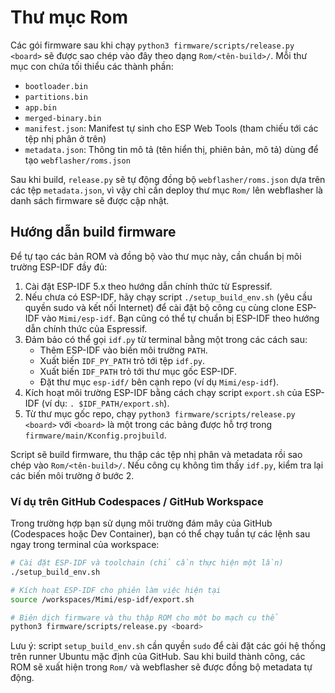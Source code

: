 # Thư mục Rom

Các gói firmware sau khi chạy `python3 firmware/scripts/release.py <board>` sẽ được sao chép vào đây theo dạng `Rom/<tên-build>/`.
Mỗi thư mục con chứa tối thiểu các thành phần:

- `bootloader.bin`
- `partitions.bin`
- `app.bin`
- `merged-binary.bin`
- `manifest.json`: Manifest tự sinh cho ESP Web Tools (tham chiếu tới các tệp nhị phân ở trên)
- `metadata.json`: Thông tin mô tả (tên hiển thị, phiên bản, mô tả) dùng để tạo `webflasher/roms.json`

Sau khi build, `release.py` sẽ tự động đồng bộ `webflasher/roms.json` dựa trên các tệp `metadata.json`, vì vậy chỉ cần deploy thư mục `Rom/` lên webflasher là danh sách firmware sẽ được cập nhật.

## Hướng dẫn build firmware

Để tự tạo các bản ROM và đồng bộ vào thư mục này, cần chuẩn bị môi trường ESP-IDF đầy đủ:

1. Cài đặt ESP-IDF 5.x theo hướng dẫn chính thức từ Espressif.
2. Nếu chưa có ESP-IDF, hãy chạy script `./setup_build_env.sh` (yêu cầu quyền sudo và kết nối Internet) để cài đặt bộ công cụ cùng
   clone ESP-IDF vào `Mimi/esp-idf`. Bạn cũng có thể tự chuẩn bị ESP-IDF theo hướng dẫn chính thức của Espressif.
3. Đảm bảo có thể gọi `idf.py` từ terminal bằng một trong các cách sau:
   - Thêm ESP-IDF vào biến môi trường `PATH`.
   - Xuất biến `IDF_PY_PATH` trỏ tới tệp `idf.py`.
   - Xuất biến `IDF_PATH` trỏ tới thư mục gốc ESP-IDF.
   - Đặt thư mục `esp-idf/` bên cạnh repo (ví dụ `Mimi/esp-idf`).
4. Kích hoạt môi trường ESP-IDF bằng cách chạy script `export.sh` của ESP-IDF (ví dụ: `. $IDF_PATH/export.sh`).
5. Từ thư mục gốc repo, chạy `python3 firmware/scripts/release.py <board>` với `<board>` là một trong các bảng được hỗ trợ trong `firmware/main/Kconfig.projbuild`.

Script sẽ build firmware, thu thập các tệp nhị phân và metadata rồi sao chép vào `Rom/<tên-build>/`. Nếu công cụ không tìm thấy `idf.py`, kiểm tra lại các biến môi trường ở bước 2.

### Ví dụ trên GitHub Codespaces / GitHub Workspace

Trong trường hợp bạn sử dụng môi trường đám mây của GitHub (Codespaces hoặc Dev Container), bạn có thể chạy tuần tự các lệnh sau ngay trong terminal của workspace:

```sh
# Cài đặt ESP-IDF và toolchain (chỉ cần thực hiện một lần)
./setup_build_env.sh

# Kích hoạt ESP-IDF cho phiên làm việc hiện tại
source /workspaces/Mimi/esp-idf/export.sh

# Biên dịch firmware và thu thập ROM cho một bo mạch cụ thể
python3 firmware/scripts/release.py <board>
```

Lưu ý: script `setup_build_env.sh` cần quyền `sudo` để cài đặt các gói hệ thống trên runner Ubuntu mặc định của GitHub. Sau khi build thành công, các ROM sẽ xuất hiện trong `Rom/` và webflasher sẽ được đồng bộ metadata tự động.
